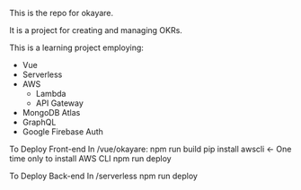 This is the repo for okayare.

It is a project for creating and managing OKRs.

This is a learning project employing:

* Vue
* Serverless
* AWS
  * Lambda
  * API Gateway
* MongoDB Atlas
* GraphQL
* Google Firebase Auth


To Deploy Front-end
In /vue/okayare:
npm run build
pip install awscli      <- One time only to install AWS CLI
npm run deploy


To Deploy Back-end
In /serverless
npm run deploy 
